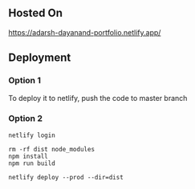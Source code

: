 ## Hosted On
https://adarsh-dayanand-portfolio.netlify.app/

## Deployment

### Option 1
To deploy it to netlify, push the code to master branch

### Option 2
```
netlify login

rm -rf dist node_modules
npm install
npm run build

netlify deploy --prod --dir=dist
```
